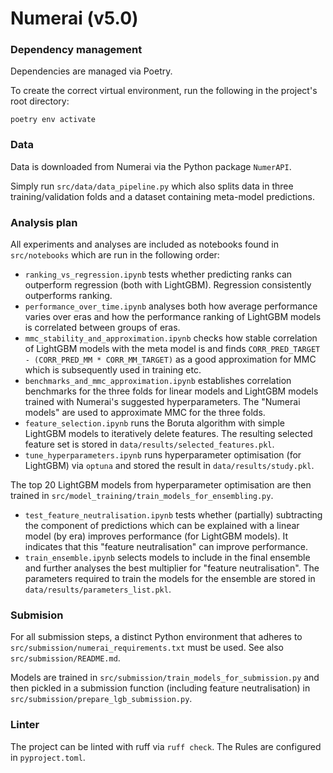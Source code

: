 # Numerai (v5.0)

### Dependency management
Dependencies are managed via Poetry.

To create the correct virtual environment, run the following in the project's root directory:
```console
poetry env activate
```

### Data
Data is downloaded from Numerai via the Python package `NumerAPI`.

Simply run `src/data/data_pipeline.py` 
which also splits data in three training/validation folds and a dataset containing meta-model predictions.

### Analysis plan
All experiments and analyses are included as notebooks found in `src/notebooks` which are run in the following order:
* `ranking_vs_regression.ipynb` tests whether predicting ranks can outperform regression (both with LightGBM). Regression consistently outperforms ranking.
* `performance_over_time.ipynb` analyses both how average performance varies over eras and how the performance ranking of LightGBM models is correlated between groups of eras.
* `mmc_stability_and_approximation.ipynb` checks how stable correlation of LightGBM models with the meta model is and finds `CORR_PRED_TARGET - (CORR_PRED_MM * CORR_MM_TARGET)` as a good approximation for MMC which is subsequently used in training etc.
* `benchmarks_and_mmc_approximation.ipynb` establishes correlation benchmarks for the three folds for linear models and LightGBM models trained with Numerai's suggested hyperparameters. The "Numerai models" are used to approximate MMC for the three folds.
* `feature_selection.ipynb` runs the Boruta algorithm with simple LightGBM models to iteratively delete features. The resulting selected feature set is stored in `data/results/selected_features.pkl`.
* `tune_hyperparameters.ipynb` runs hyperparameter optimisation (for LightGBM) via `optuna` and stored the result in `data/results/study.pkl`.

The top 20 LightGBM models from hyperparameter optimisation are then trained in `src/model_training/train_models_for_ensembling.py`.

* `test_feature_neutralisation.ipynb` tests whether (partially) subtracting the component of predictions which can be explained with a linear model (by era) improves performance (for LightGBM models). It indicates that this "feature neutralisation" can improve performance.
* `train_ensemble.ipynb` selects models to include in the final ensemble and further analyses the best multiplier for "feature neutralisation". The parameters required to train the models for the ensemble are stored in `data/results/parameters_list.pkl`.

### Submision
For all submission steps, a distinct Python environment that adheres to `src/submission/numerai_requirements.txt` must be used. See also `src/submission/README.md`.

Models are trained in `src/submission/train_models_for_submission.py` and then pickled in a submission function (including feature neutralisation) in `src/submission/prepare_lgb_submission.py`.

### Linter
The project can be linted with ruff via `ruff check`. The Rules are configured in `pyproject.toml`.